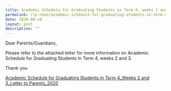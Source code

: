 ```yaml
---
title: Academic Schedule for Graduating Students in Term 4, weeks 2 and 3
permalink: /lp-news/academic-schedule-for-graduating-students-in-term-4-weeks-2-and-3/
date: 2020-09-18
layout: post
description: ""
---
```

Dear Parents/Guardians,

Please refer to the attached letter for more information on Academic Schedule for Graduating Students in Term 4, weeks 2 and 3.

Thank you

[Academic Schedule for Graduating Students in Term 4\_Weeks 2 and 3\_Letter to Parents\_2020](/files/Academic-Schedule-for-Graduating-Students-in-Term-4_Weeks-2-and-3_Letter-to-Parents_2020.pdf)